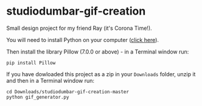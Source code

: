 # studiodumbar-gif-creation

Small design project for my friend Ray (it's Corona Time!).

You will need to install Python on your computer ([click here](https://www.python.org/ftp/python/3.7.7/python-3.7.7-macosx10.9.pkg)).

Then install the library Pillow (7.0.0 or above) - in a Terminal window run:
```
pip install Pillow
```

If you have dowloaded this project as a zip in your ```Downloads``` folder, unzip it and then in a Terminal window run:
```
cd Downloads/studiodumbar-gif-creation-master
python gif_generator.py
```
